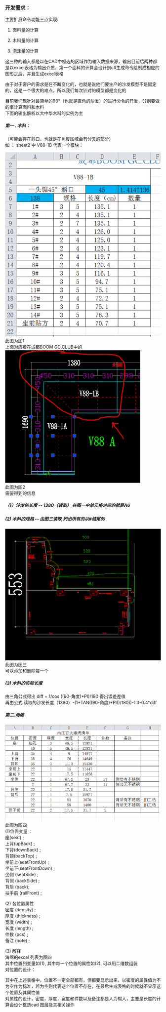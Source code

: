 ### 开发需求：

主要扩展命令功能三点实现:

1. 面料量的计算

2. 木料量的计算

3. 泡沫量的计算

这三种的输入都是以在CAD中框选的区域作为输入数据来源，输出目前后两种都是以excel表格为输出介质，第一个面料的计算会设计到c\#生成命令绘制成相应的图形之后，并且生成excel表格

由于对于客户的需求是在不断变化的，也就是说他们要生产的沙发模型不是固定的，这是一个很大的难点，所以我们每次针对的模型都是变化的

目前我们现针对最简单的90°（也就是直角的沙发）的进行命令的开发，分别要做的事计算面料和木料  
下面的输出解析以大中华木料的实例为主

##### 第一 . 木料：

（可能会存在斜口，也就是在角度区域会有分叉的部分）  
如 ： sheet2 中 V88-1B 代表一个模块：

![](/assets/捕获.PNG)  
此图为图1  
上面对应着在成都BOOM GC.CLUB中的  
![](/assets/1.PNG)  
此图为图2  
需要得到的信息

##### （1）沙发的长度 -- 1380（读取） 在图一中单元格对应的就是A6

##### \(2\) 木料的规格 -- 由图三读取,列出所有的以\#结尾的

![](/assets/2.PNG)  
  此图为图三  
  可以添加和删除每一个

##### \(3\) 木料的实际长度

由三角公式得出 diff = 1/cos \(\(90-角度\)\*PI\)/180 得出误差差值  
再由公式 读取的沙发长度（1380）-\(1\*TAN\(\(90-角度\)\*PI\(\)/180\)\)-1.3-0.4\*diff

##### 第二.海绵

![](/assets/3.PNG)  
此图为图四  
\(1\)位置变量 ：  
座\(seat\) ;  
上背\(upBack\) ;  
下背\(downBack\) ;  
背顶\(backTop\) ;  
坐前上\(seatFrontUp\) ;  
坐前下\(seatFrontDown\) ;  
坐侧 \(seatSide\) ;  
背侧 \(backSide\) ;  
背后 \(back\);  
扶手前 \(railFront\) ;

\(2\) 各位置属性  
密度 \(density\) ;  
厚度 \(thickness\) ;  
宽度 \(width\) ;  
长度 \(length\) ;  
件数 \(pcs\) ;  
备注 \(note\) ;

\(3\) 解释  
海绵的excel 列表为图四  
其中位置列变量如\(1\), 其中每一个位置的属性如\(2\), 可以用二维数组装  
对位置的设计：

  
其中在上述表格中，位置不一定全部都有，但都要显示出来，以密度的属性值为不为空作为标准，若为空则代表这个位置不存在，在最后生成表格的时候就不显示这个位置及其属性值  
对属性的设计，密度，厚度，宽度和件数以及备注都是人为输入，主要是长度的计算会设计框选cad 图层及其相关操作

